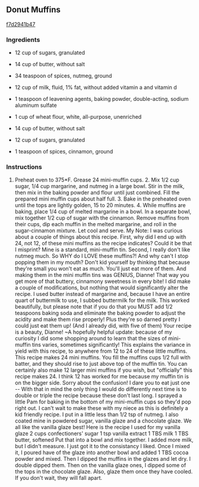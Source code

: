 ## Donut Muffins

[f7d2941b47](http://www.food.com/recipe/donut-muffins-504351)

### Ingredients

 - 12 cup of sugars, granulated

 - 14 cup of butter, without salt

 - 34 teaspoon of spices, nutmeg, ground

 - 12 cup of milk, fluid, 1% fat, without added vitamin a and vitamin d

 - 1 teaspoon of leavening agents, baking powder, double-acting, sodium aluminum sulfate

 - 1 cup of wheat flour, white, all-purpose, unenriched

 - 14 cup of butter, without salt

 - 12 cup of sugars, granulated

 - 1 teaspoon of spices, cinnamon, ground

### Instructions

1. Preheat oven to 375*F. Grease 24 mini-muffin cups. 2. Mix 1/2 cup sugar, 1/4 cup margarine, and nutmeg in a large bowl. Stir in the milk, then mix in the baking powder and flour until just combined. Fill the prepared mini muffin cups about half full. 3. Bake in the preheated oven until the tops are lightly golden, 15 to 20 minutes. 4. While muffins are baking, place 1/4 cup of melted margarine in a bowl. In a separate bowl, mix together 1/2 cup of sugar with the cinnamon. Remove muffins from their cups, dip each muffin in the melted margarine, and roll in the sugar-cinnamon mixture. Let cool and serve. My Note: I was curious about a couple of things about this recipe. First, why did I end up with 24, not 12, of these mini muffins as the recipe indicates? Could it be that I misprint? Mine is a standard, mini-muffin tin. Second, I really don't like nutmeg much. So WHY do I LOVE these muffins?! And why can't I stop popping them in my mouth? Don't kid yourself by thinking that because they're small you won't eat as much. You'll just eat more of them. And making them in the mini muffin tins was GENIUS, Dianne! That way you get more of that buttery, cinnamony sweetness in every bite! I did make a couple of modifications, but nothing that would significantly alter the recipe. I used butter instead of margarine and, because I have an entire quart of buttermilk to use, I subbed buttermilk for the milk. This worked beautifully, but please note that if you do that you MUST add 1/2 teaspoons baking soda and eliminate the baking powder to adjust the acidity and make them rise properly! Plus they're so darned pretty I could just eat them up! (And I already did, with five of them) Your recipe is a beauty, Dianne! ~A hopefully helpful update: because of my curiosity I did some shopping around to learn that the sizes of mini-muffin tins varies, sometimes significantly! This explains the variance in yield with this recipe, to anywhere from 12 to 24 of these little muffins. This recipe makes 24 mini muffins. You fill the muffins cups 1/2 full with batter, and they should rise to just above top of the muffin tin. You can certainly also make 12 larger mini muffins if you wish, but "officially" this recipe makes 24. I think 12 has worked for me because my muffin tin is on the bigger side. Sorry about the confusion! I dare you to eat just one -- With that in mind the only thing I would do differently next time is to double or triple the recipe because these don't last long. I sprayed a little Pam for baking in the bottom of my mini-muffin cups so they'd pop right out. I can't wait to make these with my niece as this is definitely a kid friendly recipe. I put in a little less than 1/2 tsp of nutmeg. I also coated mine in powdered sugar, vanilla glaze and a chocolate glaze. We all like the vanilla glaze best! Here is the recipe I used for my vanilla glaze 2 cups confectioners' sugar 1 tsp vanilla extract 1 TBS milk 1 TBS butter, softened Put that into a bowl and mix together. I added more milk, but I didn't measure. I just got it to the consistancy I liked. Once I mixed it, I poured have of the glaze into another bowl and added 1 TBS cocoa powder and mixed. Then I dipped the muffins in the glazes and let dry. I double dipped them. Then on the vanilla glaze ones, I dipped some of the tops in the chocolate glaze. Also, glaze them once they have cooled. If you don't wait, they will fall apart.